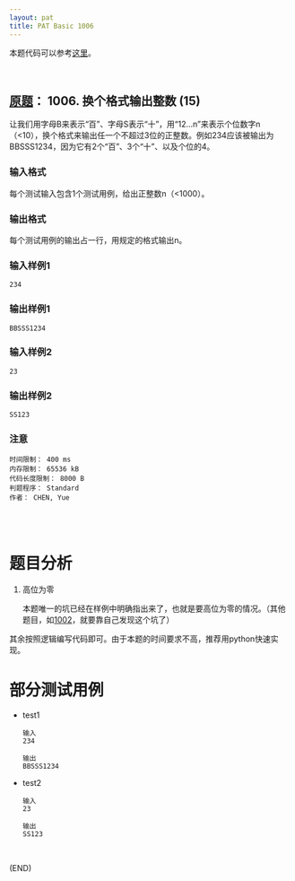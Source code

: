```yaml
---
layout: pat
title: PAT Basic 1006
---
```



本题代码可以参考[这里](https://github.com/jJayyyyyyy/cs/tree/master/OJ/PAT/basic_level/1006_%E6%8D%A2%E4%B8%AA%E6%A0%BC%E5%BC%8F%E8%BE%93%E5%87%BA%E6%95%B4%E6%95%B0)。

<br/>

##	[原题](https://www.patest.cn/contests/pat-b-practise/1006)： 1006. 换个格式输出整数 (15)

让我们用字母B来表示“百”、字母S表示“十”，用“12...n”来表示个位数字n（<10），换个格式来输出任一个不超过3位的正整数。例如234应该被输出为BBSSS1234，因为它有2个“百”、3个“十”、以及个位的4。

###	输入格式

每个测试输入包含1个测试用例，给出正整数n（<1000）。

###	输出格式

每个测试用例的输出占一行，用规定的格式输出n。

###	输入样例1

	234

###	输出样例1

	BBSSS1234

###	输入样例2

	23

###	输出样例2

	SS123

###	注意

	时间限制： 400 ms
	内存限制： 65536 kB
	代码长度限制： 8000 B
	判题程序： Standard
	作者： CHEN, Yue

<br/><br/>

#	题目分析

1.	高位为零

	本题唯一的坑已经在样例中明确指出来了，也就是要高位为零的情况。（其他题目，如[1002](https://github.com/jJayyyyyyy/cs/tree/master/OJ/PAT/basic_level/1002_%E5%86%99%E5%87%BA%E8%BF%99%E4%B8%AA%E6%95%B0)，就要靠自己发现这个坑了）

其余按照逻辑编写代码即可。由于本题的时间要求不高，推荐用python快速实现。

#	部分测试用例

*	test1

		输入
		234

		输出
		BBSSS1234

*	test2

		输入
		23

		输出
		SS123

<br/>

(END)

